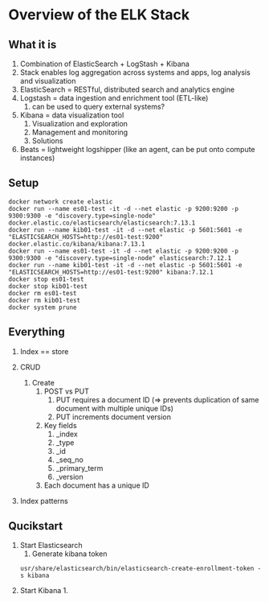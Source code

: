# Overview of the ELK Stack

## What it is

1. Combination of ElasticSearch + LogStash + Kibana
1. Stack enables log aggregation across systems and apps, log analysis and visualization
1. ElasticSearch = RESTful, distributed search and analytics engine
1. Logstash = data ingestion and enrichment tool (ETL-like)
   1. can be used to query external systems?
1. Kibana = data visualization tool
   1. Visualization and exploration
   1. Management and monitoring
   1. Solutions
1. Beats = lightweight logshipper (like an agent, can be put onto compute instances)

## Setup

```shell
docker network create elastic
docker run --name es01-test -it -d --net elastic -p 9200:9200 -p 9300:9300 -e "discovery.type=single-node" docker.elastic.co/elasticsearch/elasticsearch:7.13.1
docker run --name kib01-test -it -d --net elastic -p 5601:5601 -e "ELASTICSEARCH_HOSTS=http://es01-test:9200" docker.elastic.co/kibana/kibana:7.13.1
docker run --name es01-test -it -d --net elastic -p 9200:9200 -p 9300:9300 -e "discovery.type=single-node" elasticsearch:7.12.1
docker run --name kib01-test -it -d --net elastic -p 5601:5601 -e "ELASTICSEARCH_HOSTS=http://es01-test:9200" kibana:7.12.1
docker stop es01-test
docker stop kib01-test
docker rm es01-test
docker rm kib01-test
docker system prune
```

## Everything

1. Index == store
1. CRUD

   1. Create
      1. POST vs PUT
         1. PUT requires a document ID (=> prevents duplication of same document with multiple unique IDs)
         1. PUT increments document version
      1. Key fields
         1. \_index
         1. \_type
         1. \_id
         1. \_seq_no
         1. \_primary_term
         1. \_version
      1. Each document has a unique ID

1. Index patterns

## Qucikstart

1. Start Elasticsearch
   1. Generate kibana token
   ```shell
   usr/share/elasticsearch/bin/elasticsearch-create-enrollment-token -s kibana
   ```
1. Start Kibana
   1. 
